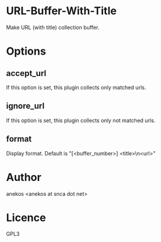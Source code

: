 
URL-Buffer-With-Title
=====================

Make URL (with title) collection buffer.


Options
=======

## accept_url

If this option is set, this plugin collects only matched urls.

## ignore_url

If this option is set, this plugin collects only not matched urls.

## format

Display format.
Default is &quot;[&lt;buffer_number&gt;] &lt;title&gt;\n&lt;url&gt;&quot;


Author
======

anekos &lt;anekos at snca dot net&gt;


Licence
=======

GPL3

